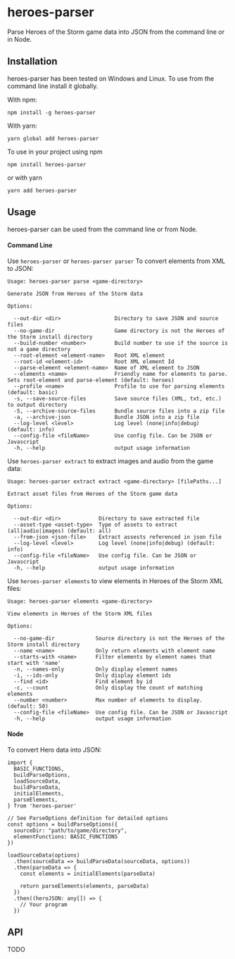 heroes-parser
============

Parse Heroes of the Storm game data into JSON from the command line or in Node.

Installation
------------
heroes-parser has been tested on Windows and Linux. To use from the command line install it globally.

With npm:

    npm install -g heroes-parser

With yarn:

    yarn global add heroes-parser


 To use in your project using npm

    npm install heroes-parser

or with yarn

    yarn add heroes-parser


Usage
-----------
heroes-parser can be used from the command line or from Node.

#### Command Line ####

Use `heroes-parser` or `heroes-parser parser` To convert elements from XML to JSON:

    Usage: heroes-parser parse <game-directory>

    Generate JSON from Heroes of the Storm data

    Options:

      --out-dir <dir>                 Directory to save JSON and source files
      --no-game-dir                   Game directory is not the Heroes of the Storm install directory
      --build-number <number>         Build number to use if the source is not a game directory
      --root-element <element-name>   Root XML element
      --root-id <element-id>          Root XML element Id
      --parse-element <element-name>  Name of XML element to JSON
      --elements <name>               Friendly name for elements to parse. Sets root-element and parse-element (default: heroes)
      --profile <name>                Profile to use for parsing elements (default: basic)
      -s, --save-source-files         Save source files (XML, txt, etc.) to output directory
      -S, --archive-source-files      Bundle source files into a zip file
      -a, --archive-json              Bundle JSON into a zip file
      --log-level <level>             Log level (none|info|debug) (default: info)
      --config-file <fileName>        Use config file. Can be JSON or Javascript
      -h, --help                      output usage information

Use `heroes-parser extract` to extract images and audio from the game data:

    Usage: heroes-parser extract extract <game-directory> [filePaths...]

    Extract asset files from Heroes of the Storm game data

    Options:

      --out-dir <dir>            Directory to save extracted file
      --asset-type <asset-type>  Type of assets to extract (all|audio|images) (default: all)
      --from-json <json-file>    Extract assests referenced in json file
      --log-level <level>        Log level (none|info|debug) (default: info)
      --config-file <fileName>   Use config file. Can be JSON or Javascript
      -h, --help                 output usage information

Use `heroes-parser elements` to view elements in Heroes of the Storm XML files:

    Usage: heroes-parser elements <game-directory>

    View elements in Heroes of the Storm XML files

    Options:

      --no-game-dir             Source directory is not the Heroes of the Storm install directory
      --name <name>             Only return elements with element name
      --starts-with <name>      Filter elements by element names that start with 'name'
      -n, --names-only          Only display element names
      -i, --ids-only            Only display element ids
      --find <id>               Find element by id
      -c, --count               Only display the count of matching elements
      --number <number>         Max number of elements to display. (default: 50)
      --config-file <fileName>  Use config file. Can be JSON or Javascript
      -h, --help                output usage information

#### Node ####
To convert Hero data into JSON:

    import {
      BASIC_FUNCTIONS,
      buildParseOptions,
      loadSourceData,
      buildParseData,
      initialElements,
      parseElements,
    } from 'heroes-parser'

    // See ParseOptions definition for detailed options
    const options = buildParseOptions({
      sourceDir: "path/to/game/directory",
      elementFunctions: BASIC_FUNCTIONS
    })

    loadSourceData(options)
      .then(sourceData => buildParseData(sourceData, options))
      .then(parseData => {
        const elements = initialElements(parseData)

        return parseElements(elements, parseData)
      })
      .then((heroJSON: any[]) => {
        // Your program
      })

API
-----------

  TODO
